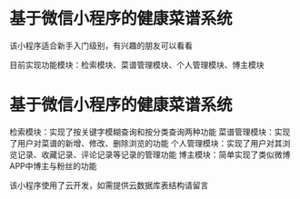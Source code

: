 # 基于微信小程序的健康菜谱系统
该小程序适合新手入门级别，有兴趣的朋友可以看看

目前实现功能模块：检索模块、菜谱管理模块、个人管理模块、博主模块
# 基于微信小程序的健康菜谱系统
检索模块：实现了按关键字模糊查询和按分类查询两种功能
菜谱管理模块：实现了用户对菜谱的新增、修改、删除浏览的功能
个人管理模块：实现了用户对其浏览记录、收藏记录、评论记录等记录的管理功能
博主模块：简单实现了类似微博APP中博主与粉丝的功能

该小程序使用了云开发，如需提供云数据库表结构请留言
